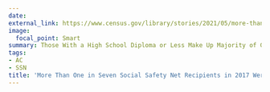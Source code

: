 ```yaml
---
date:
external_link: https://www.census.gov/library/stories/2021/05/more-than-one-in-seven-social-safety-net-recipients-in-2017-were-college-graduates.html
image:
  focal_point: Smart
summary: Those With a High School Diploma or Less Make Up Majority of Government Assistance Recipients
tags:
- AC
- SSN
title: 'More Than One in Seven Social Safety Net Recipients in 2017 Were College Graduates'
---
```

